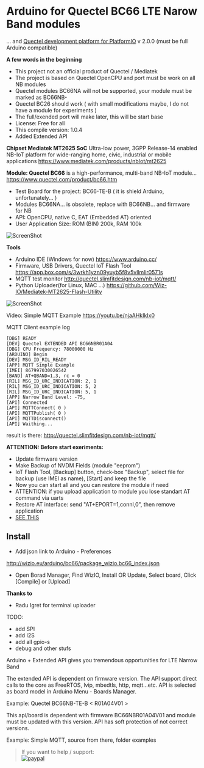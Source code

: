 # Arduino for Quectel BC66 LTE Narow Band modules 
 ... and [Quectel development platform for PlatformIO](https://github.com/Wiz-IO/platform-quectel) v 2.0.0
 (must be full Arduino compatible)

**A few words in the beginning**
* This project not an official product of Quectel / Mediatek
* The project is based on Quectel OpenCPU and port must be work on all NB modules
* Quectel modules BC66NA will not be supported, your module must be marked as BC66NB-
* Quectel BC26 should work ( with small modifications maybe, I do not have a module for experiments )
* The full/exended port will make later, this will be start base
* License: Free for all
* This compile version: 1.0.4
* Added Extended API


**Chipset Mediatek MT2625 SoC**
Ultra-low power, 3GPP Release-14 enabled NB-IoT platform for wide-ranging home, civic, industrial or mobile applications
https://www.mediatek.com/products/nbIot/mt2625


**Module: Quectel BC66**
is a high-performance, multi-band NB-IoT module...
https://www.quectel.com/product/bc66.htm
* Test Board for the project: BC66-TE-B ( it is shield Arduino, unfortunately... )
* Modules BC66NA... is obsolete, replace with BC66NB... and firmware for NB
* API: OpenCPU, native C, EAT (Embedded AT) oriented
* User Application Size: ROM (BIN) 200k, RAM 100k

![ScreenShot](https://raw.githubusercontent.com/Wiz-IO/Arduino_MT2625_BC66/master/board.jpg)

**Tools**
* Arduino IDE (Windows for now)
https://www.arduino.cc/
* Firmware, USB Drivers, Quectel IoT Flash Tool
https://app.box.com/s/3wrkh1yzn09yuyb5f8v5vllmlir0571s
* MQTT test monitor 
http://quectel.slimfitdesign.com/nb-iot/mqtt/
* Python Uploader(for Linux, MAC ...)
https://github.com/Wiz-IO/Mediatek-MT2625-Flash-Utility

![ScreenShot](https://raw.githubusercontent.com/Wiz-IO/Arduino-Quectel-BC66/master/images/arduino.png)

Video: Simple MQTT Example 
https://youtu.be/njaAHkIkIx0


MQTT Client example log
```
[DBG] READY
[DEV] Quectel EXTENDED API BC66NBR01A04
[DBG] CPU Frequency: 78000000 Hz
[ARDUINO] Begin
[DEV] MSG_ID_RIL_READY
[APP] MQTT Simple Example
[IMEI] 867997030026542
[BAND] AT+QBAND=1,3, rc = 0
[RIL] MSG_ID_URC_INDICATION: 2, 1
[RIL] MSG_ID_URC_INDICATION: 5, 2
[RIL] MSG_ID_URC_INDICATION: 5, 1
[APP] Narrow Band Level: -75,
[API] Connected
[API] MQTTConnect( 0 )
[API] MQTTPublish( 0 )
[API] MQTTDisconnect()
[API] Waithing...
```
result is there: http://quectel.slimfitdesign.com/nb-iot/mqtt/ 

**ATTENTION: Before start exeriments:**
* Update firmware version
* Make Backup of NVDM Fields (module "eeprom")
* IoT Flash Tool, [Backup] button, check-box "Backup", select file for backup (use IMEI as name), [Start] and keep the file
* Now you can start all and you can restore the module if need
* ATTENTION: if you upload application to module you lose standart AT command via uarts
* Restore AT interface: send "AT+EPORT=1,connl,0", then remove application 
* [SEE THIS](https://github.com/Wiz-IO/platform-quectel/wiki/Framework-OpenCPU#how-to-restore-at-command-interface)


## Install

* Add json link to Arduino - Preferences 

http://wizio.eu/arduino/bc66/package_wizio.bc66_index.json

* Open Borad Manager, Find WizIO, Install OR Update, Select board, Click [Compile] or [Upload]


**Thanks to**

* Radu Igret for terminal uploader


TODO:
* add SPI
* add I2S
* add all gpio-s
* debug and other stufs


Arduino + Extended API gives you tremendous opportunities for LTE Narrow Band

The extended API is dependent on firmware version.
The API support direct calls to the core as FreeRTOS, lvip, mbedtls, http, mqtt...etc.
API is selected as board model in Arduino Menu - Boards Manager.

Example: Quectel BC66NB-TE-B < R01A04V01 >

This api/board is dependent with firmware BC66NBR01A04V01 and module must be updated with this version.
API has soft protection of not correct versions.

Example: Simple MQTT, source from there, folder examples





>If you want to help / support:   
[![paypal](https://www.paypalobjects.com/en_US/i/btn/btn_donate_SM.gif)](https://www.paypal.com/cgi-bin/webscr?cmd=_s-xclick&hosted_button_id=ESUP9LCZMZTD6)
